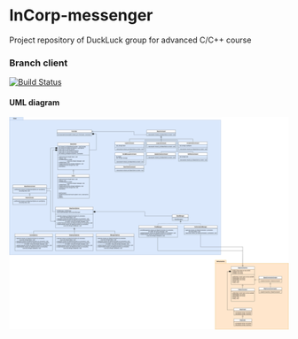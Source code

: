 # InCorp-messenger
Project repository of DuckLuck group for advanced C/C++ course

### Branch client


[![Build Status](https://travis-ci.com/vaderoi/InCorp-messenger.svg?token=M3zfEqeJswoRuvxUTXEk&branch=client)](https://travis-ci.com/vaderoi/InCorp-messenger)

#### UML diagram
![uml](docs/uml/client.png "UML diagram of client")
